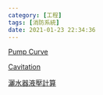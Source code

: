 ```yaml
---
category: [工程] 
tags: [消防系統]
date: 2021-01-23 22:34:36
---
```


[Pump Curve](https://hkdickyko.github.io/%E5%B7%A5%E7%A8%8B/pump-curve)

[Cavitation](https://hkdickyko.github.io/%E5%B7%A5%E7%A8%8B/cavitation)

[灑水器液壓計算](https://hkdickyko.github.io/%E5%B7%A5%E7%A8%8B/Hydraulic-Calculations-Sprinkler)